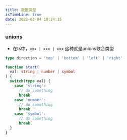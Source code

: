 ```yaml
---
title: 数据类型
isTimeLine: true
date: 2022-03-04 10:24:15
---
```


### unions
- 在ts中，`xxx | xxx | xxx` 这种就是unions联合类型

```ts
type direction = 'top' | 'bottom' | 'left' | 'right'

function start(
  val: string | number | symbol
) {
  switch(type val) {
    case 'string':
      // do something 
      break
    case 'number':
      // do something 
      break
    case 'symbol':
      // do something 
      break    
  }
}
```